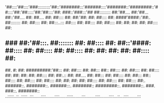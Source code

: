 '##::::'##::::'###::::::::::'##::'#######:::'######::::'#######::'########::'##::::'##:'##:::::'##:'##::::'##:
 ###::'###:::'## ##::::::::: ##:'##.... ##:'##... ##::'##.... ##: ##.... ##: ##:::: ##: ##:'##: ##: ##:::: ##:
 ####'####::'##:. ##:::::::: ##: ##:::: ##: ##:::..::: ##:::: ##: ##:::: ##: ##:::: ##: ##: ##: ##: ##:::: ##:
 ## ### ##:'##:::. ##::::::: ##: ##:::: ##: ##::'####: ##:::: ##: ##:::: ##: ##:::: ##: ##: ##: ##: ##:::: ##:
 ##. #: ##: #########:'##::: ##: ##:::: ##: ##::: ##:: ##:::: ##: ##:::: ##: ##:::: ##: ##: ##: ##: ##:::: ##:
 ##:.:: ##: ##.... ##: ##::: ##: ##:::: ##: ##::: ##:: ##:::: ##: ##:::: ##: ##:::: ##: ##: ##: ##: ##:::: ##:
 ##:::: ##: ##:::: ##:. ######::. #######::. ######:::. #######:: ########::. #######::. ###. ###::. #######::
..:::::..::..:::::..:::......::::.......::::......:::::.......:::........::::.......::::...::...::::.......:::
